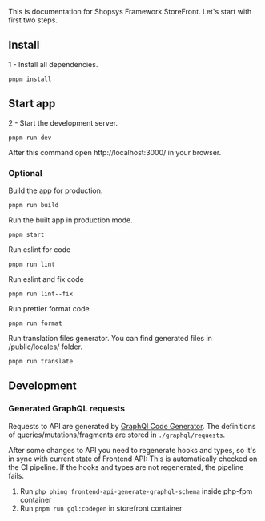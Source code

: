 This is documentation for Shopsys Framework StoreFront. Let's start with first two steps.

## Install

1 - Install all dependencies.

```plain
pnpm install
```

## Start app

2 - Start the development server.

```plain
pnpm run dev
```

After this command open http://localhost:3000/ in your browser.

### Optional

Build the app for production.

```plain
pnpm run build
```

Run the built app in production mode.

```plain
pnpm start
```

Run eslint for code

```plain
pnpm run lint
```

Run eslint and fix code

```plain
pnpm run lint--fix
```

Run prettier format code

```plain
pnpm run format
```

Run translation files generator. You can find generated files in /public/locales/ folder.

```plain
pnpm run translate
```

## Development

### Generated GraphQL requests

Requests to API are generated by [GraphQl Code Generator](https://www.graphql-code-generator.com/). The definitions of queries/mutations/fragments are stored in `./graphql/requests`.

After some changes to API you need to regenerate hooks and types, so it's in sync with current state of Frontend API: This is automatically checked on the CI pipeline. If the hooks and types are not regenerated, the pipeline fails.

1. Run `php phing frontend-api-generate-graphql-schema` inside php-fpm container
2. Run `pnpm run gql:codegen` in storefront container
